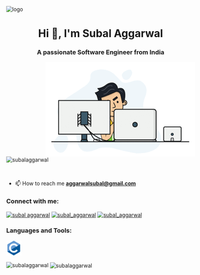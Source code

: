 ![logo](https://github.com/Subalaggarwal/Subal-Aggarwal/blob/main/Black%20Minimal%20Motivation%20Quote%20LinkedIn%20Banner.png)
<h1 align="center">Hi 👋, I'm Subal Aggarwal</h1>
<h3 align="center">A passionate Software Engineer from India</h3>
<img align="right"calt="coding"width="400"src="https://raw.githubusercontent.com/rajpratyush/rajpratyush/master/me_1.gif">

<p align="left"> <img src="https://komarev.com/ghpvc/?username=subalaggarwal&label=Profile%20views&color=0e75b6&style=flat" alt="subalaggarwal" /> </p>

<p align="left"> <a href="https://twitter.com/" target="blank"><img src="https://img.shields.io/twitter/follow/?logo=twitter&style=for-the-badge" alt="" /></a> </p>

- 📫 How to reach me **aggarwalsubal@gmail.com**

<h3 align="left">Connect with me:</h3>
<p align="left">
<a href="https://linkedin.com/in/subal aggarwal" target="blank"><img align="center" src="https://raw.githubusercontent.com/rahuldkjain/github-profile-readme-generator/master/src/images/icons/Social/linked-in-alt.svg" alt="subal aggarwal" height="30" width="40" /></a>
<a href="https://instagram.com/subal_aggarwal" target="blank"><img align="center" src="https://raw.githubusercontent.com/rahuldkjain/github-profile-readme-generator/master/src/images/icons/Social/instagram.svg" alt="subal_aggarwal" height="30" width="40" /></a>
<a href="https://www.leetcode.com/subal_aggarwal" target="blank"><img align="center" src="https://raw.githubusercontent.com/rahuldkjain/github-profile-readme-generator/master/src/images/icons/Social/leet-code.svg" alt="subal_aggarwal" height="30" width="40" /></a>
</p>

<h3 align="left">Languages and Tools:</h3>
<p align="left"> <a href="https://www.cprogramming.com/" target="_blank" rel="noreferrer"> <img src="https://raw.githubusercontent.com/devicons/devicon/master/icons/c/c-original.svg" alt="c" width="40" height="40"/> </a> </p>

<p><img align="left" src="https://github-readme-stats.vercel.app/api/top-langs?username=subalaggarwal&show_icons=true&locale=en&layout=compact" alt="subalaggarwal" /></p>

<p>&nbsp;<img align="center" src="https://github-readme-stats.vercel.app/api?username=subalaggarwal&show_icons=true&locale=en" alt="subalaggarwal" /></p>

